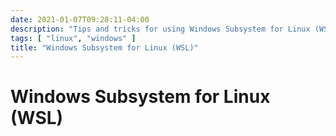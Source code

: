 ```yaml
---
date: 2021-01-07T09:28:11-04:00
description: "Tips and tricks for using Windows Subsystem for Linux (WSL)"
tags: [ "linux", "windows" ]
title: "Windows Subsystem for Linux (WSL)"
---
```


# Windows Subsystem for Linux (WSL)
